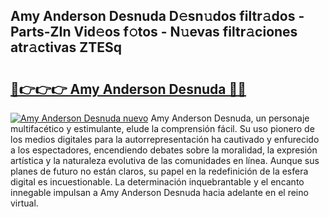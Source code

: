 ## Amy Anderson Desnuda D𝚎sn𝚞dos filtr𝚊dos - Parts-ZIn Vid𝚎os f𝚘tos - N𝚞evas filtr𝚊ciones atr𝚊ctivas ZTESq

# <h2><a href="http://mb2uxm8.tromn.icu/?c=Amy+Anderson+Desnuda">🔗👉👉👉 Amy Anderson Desnuda 🔗🔗</a></h2>

[![Amy Anderson Desnuda nuevo](https://i.imgur.com/pEAQMta.gif)](http://mb2uxm8.tromn.icu/?c=Amy+Anderson+Desnuda)
Amy Anderson Desnuda, un personaje multifacético y estimulante, elude la comprensión fácil. Su uso pionero de los medios digitales para la autorrepresentación ha cautivado y enfurecido a los espectadores, encendiendo debates sobre la moralidad, la expresión artística y la naturaleza evolutiva de las comunidades en línea. Aunque sus planes de futuro no están claros, su papel en la redefinición de la esfera digital es incuestionable. La determinación inquebrantable y el encanto innegable impulsan a Amy Anderson Desnuda hacia adelante en el reino virtual.
